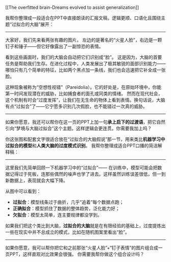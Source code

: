 [[The overfitted brain-Dreams evolved to assist generalization]]





我帮你整理成一段适合在PPT中直接朗读的汇报文稿，逻辑更顺、口语化且围绕主题“过拟合的大脑”展开：

---

大家好，我们先来看两张有趣的图片。
左边的是著名的“火星人脸”，右边是一颗钉子和锤子——但它好像露出了一副惊恐的表情。

看到这些画面时，我们的大脑会自动把它们识别成“脸”。
这是因为，大脑的首要任务是帮助我们生存。在进化过程中，人类发展出了极其敏锐的面部识别能力——哪怕只有几个简单的特征，比如两个黑点加一条线，我们也会迅速把它补全成一张脸。

这种现象被称为“空想性视错”（Pareidolia）。它的好处是，在原始环境中，你能第一时间发现潜在的威胁，比如捕食者的面孔或同类的情绪。
然而在现代社会，这个机制有时会“过度发挥”，让我们在无生命的物体上看到表情。换句话说，大脑有点“过拟合”了——它宁愿多识别几次假脸，也不能错过一次真的威胁。

---

如果你愿意，我还可以帮你在这一页的PPT上加一句**承上启下的过渡语**，把它自然引向“梦境与大脑过拟合”这个主题。这样逻辑会更连贯。你需要我加上吗？




你这张图和配套文字很适合放在“过拟合的大脑假说”那一节，用来类比**机器学习中过拟合的模型**和**人类大脑的过度模式识别**。
我帮你整理成适合PPT口播的简洁解释稿：

---

这里我们先简单回顾一下机器学习中的“过拟合”——
在训练中，模型可能会把数据记得过于死板，连那些偶然的噪声也学了进去。这样虽然训练误差很低，但一到新数据上，表现就会大幅下降。

从图中可以看到：

* **过拟合**：模型线条过于曲折，几乎“追着”每个数据点跑；
* **正确拟合**：模型抓住了数据的整体趋势，泛化能力好；
* **欠拟合**：模型太简单，连主要规律都没学到。

如果我们把这个类比到大脑，**过拟合的大脑**就是在有限经验的基础上，过度提炼出一些在现实中并不总成立的模式，比如在随机图案里看出“脸”。

---

如果你愿意，我可以帮你把它和之前那张“火星人脸”+“钉子表情”的图片组合成一页PPT，这样直观对比效果会很强。
你需要我帮你做这个组合设计吗？
